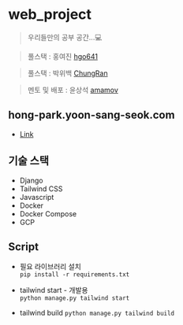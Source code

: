 # web_project

> 우리들만의 공부 공간...💻

> 풀스택 : 홍여진 [hgo641](https://github.com/hgo641)

> 풀스택 : 박위백 [ChungRan](https://github.com/ChungRan)

> 멘토 및 배포 : 윤상석 [amamov](https://github.com/amamov)

## hong-park.yoon-sang-seok.com

- [Link](https://hong-park.yoon-sang-seok.com/)


## 기술 스택

* Django
* Tailwind CSS
* Javascript
* Docker
* Docker Compose
* GCP

## Script

* 필요 라이브러리 설치   
`pip install -r requirements.txt`

* tailwind start - 개발용  
`python manage.py tailwind start`

* tailwind build 
`python manage.py tailwind build`
